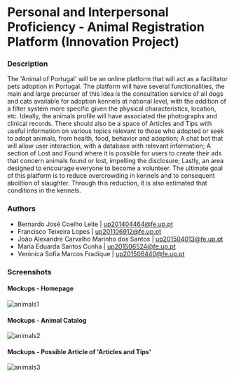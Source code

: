 # Personal and Interpersonal Proficiency - Animal Registration Platform (Innovation Project)

### Description

The 'Animal of Portugal' will be an online platform that will act as a facilitator pets adoption in Portugal. The platform will have several functionalities, the main and large precursor of this idea is the consultation service of all dogs and cats available for adoption kennels at national level, with the addition of a filter system more specific given the physical characteristics, location, etc. Ideally, the animals profile will have associated the photographs and clinical records. There should also be a space of Articles and Tips with useful information on various topics relevant to those who adopted or seek to adopt animals, from health, food, behavior and adoption; A chat bot that will allow user interaction, with a database with relevant information; A section of Lost and Found where it is possible for users to create their ads that concern animals found or lost, impelling the disclosure; Lastly, an area designed to encourage everyone to become a volunteer. The ultimate goal of this platform is to reduce overcrowding in kennels and to consequent abolition of slaughter. Through this reduction, it is also estimated that
conditions in the kennels.

### Authors

* Bernardo José Coelho Leite | up201404464@fe.up.pt 
* Francisco Teixeira Lopes | up201106912@fe.up.pt
* João Alexandre Carvalho Marinho dos Santos | up201504013@fe.up.pt
* Maria Eduarda Santos Cunha | up201506524@fe.up.pt
* Verónica Sofia Marcos Fradique | up201506440@fe.up.pt 

### Screenshots

#### Mockups - Homepage

![animals1](https://user-images.githubusercontent.com/22004638/51805555-b8908b80-2266-11e9-83f1-a7d594d86463.PNG)

#### Mockups - Animal Catalog

![animals2](https://user-images.githubusercontent.com/22004638/51805556-b8908b80-2266-11e9-971d-67c24a12059f.PNG)

#### Mockups - Possible Article of 'Articles and Tips'

![animals3](https://user-images.githubusercontent.com/22004638/51805557-b9292200-2266-11e9-98c5-c4cda9342545.PNG)






